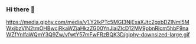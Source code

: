 ### Hi there 👋
https://media.giphy.com/media/v1.Y2lkPTc5MGI3NjExaXJtc2gxbDZlNml5MWxjbzVlN2tmOHBwcjRkaWZjaHkzZG00YnJlaiZlcD12MV9pbnRlcm5hbF9naWZfYnlfaWQmY3Q9Zw/vfwtY57mFwFRzBQK3D/giphy-downsized-large.gif
<!--
**thetubbydoughnut/thetubbydoughnut** is a ✨ _special_ ✨ repository because its `README.md` (this file) appears on your GitHub profile.

Here are some ideas to get you started:

- 🔭 I’m currently working on ...
- 🌱 I’m currently learning ...
- 👯 I’m looking to collaborate on ...
- 🤔 I’m looking for help with ...
- 💬 Ask me about ...
- 📫 How to reach me: ...
- 😄 Pronouns: ...
- ⚡ Fun fact: ...
-->
